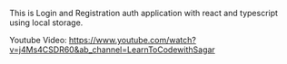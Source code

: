 This is Login and Registration auth application with react and typescript using local storage.

Youtube Video: https://www.youtube.com/watch?v=j4Ms4CSDR60&ab_channel=LearnToCodewithSagar
